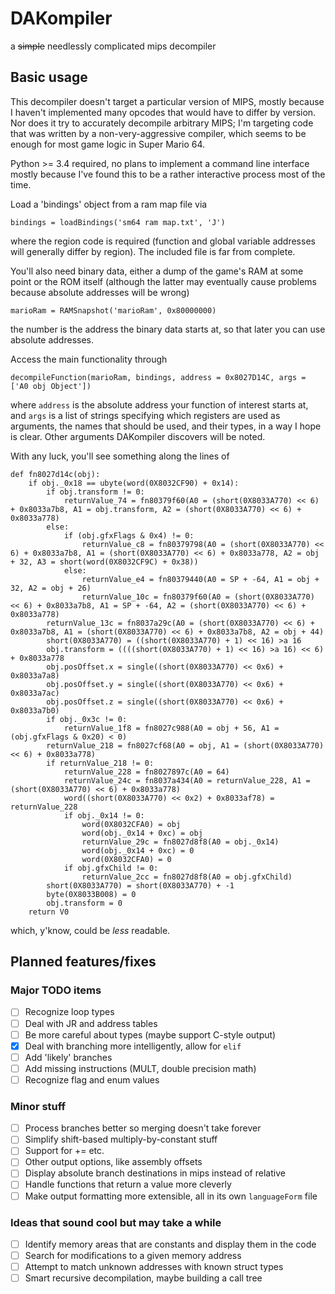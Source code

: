 # DAKompiler
a ~~simple~~ needlessly complicated mips decompiler 

## Basic usage
This decompiler doesn't target a particular version of MIPS, mostly because
I haven't implemented many opcodes that would have to differ by version. Nor does it try to accurately decompile arbitrary MIPS; I'm targeting code that was written by a non-very-aggressive compiler, which seems to be enough for most game logic in Super Mario 64.

Python >= 3.4 required, no plans to implement a command line interface mostly 
because I've found this to be a rather interactive process most of the time.

Load a 'bindings' object from a ram map file via
```
bindings = loadBindings('sm64 ram map.txt', 'J')
```
where the region code is required (function and global variable addresses will generally differ by region).
The included file is far from complete.

You'll also need binary data, either a dump of the game's RAM at some point or the ROM itself (although the latter may eventually cause problems because absolute addresses will be wrong)
```
marioRam = RAMSnapshot('marioRam', 0x80000000)
```
the number is the address the binary data starts at, so that later you can use absolute addresses.

Access the main functionality through
```
decompileFunction(marioRam, bindings, address = 0x8027D14C, args = ['A0 obj Object'])
```
where `address` is the absolute address your function of interest starts at, and `args` is a list of strings specifying which registers are used as arguments, the names that should be used, and their types, in a way I hope is clear. Other arguments DAKompiler discovers will be noted. 

With any luck, you'll see something along the lines of
```
def fn8027d14c(obj):
    if obj._0x18 == ubyte(word(0X8032CF90) + 0x14):
        if obj.transform != 0:
            returnValue_74 = fn80379f60(A0 = (short(0X8033A770) << 6) + 0x8033a7b8, A1 = obj.transform, A2 = (short(0X8033A770) << 6) + 0x8033a778)
        else:
            if (obj.gfxFlags & 0x4) != 0:
                returnValue_c8 = fn80379798(A0 = (short(0X8033A770) << 6) + 0x8033a7b8, A1 = (short(0X8033A770) << 6) + 0x8033a778, A2 = obj + 32, A3 = short(word(0X8032CF9C) + 0x38))
            else:
                returnValue_e4 = fn80379440(A0 = SP + -64, A1 = obj + 32, A2 = obj + 26)
                returnValue_10c = fn80379f60(A0 = (short(0X8033A770) << 6) + 0x8033a7b8, A1 = SP + -64, A2 = (short(0X8033A770) << 6) + 0x8033a778)
        returnValue_13c = fn8037a29c(A0 = (short(0X8033A770) << 6) + 0x8033a7b8, A1 = (short(0X8033A770) << 6) + 0x8033a7b8, A2 = obj + 44)
        short(0X8033A770) = ((short(0X8033A770) + 1) << 16) >a 16
        obj.transform = ((((short(0X8033A770) + 1) << 16) >a 16) << 6) + 0x8033a778
        obj.posOffset.x = single((short(0X8033A770) << 0x6) + 0x8033a7a8)
        obj.posOffset.y = single((short(0X8033A770) << 0x6) + 0x8033a7ac)
        obj.posOffset.z = single((short(0X8033A770) << 0x6) + 0x8033a7b0)
        if obj._0x3c != 0:
            returnValue_1f8 = fn8027c988(A0 = obj + 56, A1 = (obj.gfxFlags & 0x20) < 0)
        returnValue_218 = fn8027cf68(A0 = obj, A1 = (short(0X8033A770) << 6) + 0x8033a778)
        if returnValue_218 != 0:
            returnValue_228 = fn8027897c(A0 = 64)
            returnValue_24c = fn8037a434(A0 = returnValue_228, A1 = (short(0X8033A770) << 6) + 0x8033a778)
            word((short(0X8033A770) << 0x2) + 0x8033af78) = returnValue_228
            if obj._0x14 != 0:
                word(0X8032CFA0) = obj
                word(obj._0x14 + 0xc) = obj
                returnValue_29c = fn8027d8f8(A0 = obj._0x14)
                word(obj._0x14 + 0xc) = 0
                word(0X8032CFA0) = 0
            if obj.gfxChild != 0:
                returnValue_2cc = fn8027d8f8(A0 = obj.gfxChild)
        short(0X8033A770) = short(0X8033A770) + -1
        byte(0X8033B008) = 0
        obj.transform = 0
    return V0
```
which, y'know, could be *less* readable.

## Planned features/fixes

### Major TODO items
- [ ] Recognize loop types
- [ ] Deal with JR and address tables
- [ ] Be more careful about types (maybe support C-style output)
- [x] Deal with branching more intelligently, allow for `elif`
- [ ] Add 'likely' branches
- [ ] Add missing instructions (MULT, double precision math)
- [ ] Recognize flag and enum values

### Minor stuff
- [ ] Process branches better so merging doesn't take forever
- [ ] Simplify shift-based multiply-by-constant stuff
- [ ] Support for += etc.
- [ ] Other output options, like assembly offsets
- [ ] Display absolute branch destinations in mips instead of relative
- [ ] Handle functions that return a value more cleverly
- [ ] Make output formatting more extensible, all in its own `languageForm` file

### Ideas that sound cool but may take a while
- [ ] Identify memory areas that are constants and display them in the code
- [ ] Search for modifications to a given memory address
- [ ] Attempt to match unknown addresses with known struct types
- [ ] Smart recursive decompilation, maybe building a call tree
